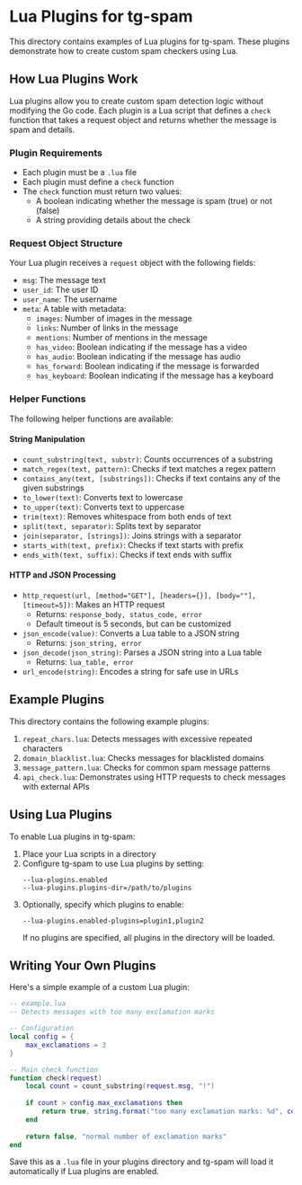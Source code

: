 # Lua Plugins for tg-spam

This directory contains examples of Lua plugins for tg-spam. These plugins demonstrate how to create custom spam checkers using Lua.

## How Lua Plugins Work

Lua plugins allow you to create custom spam detection logic without modifying the Go code. Each plugin is a Lua script that defines a `check` function that takes a request object and returns whether the message is spam and details.

### Plugin Requirements

- Each plugin must be a `.lua` file
- Each plugin must define a `check` function
- The `check` function must return two values:
  - A boolean indicating whether the message is spam (true) or not (false)
  - A string providing details about the check

### Request Object Structure

Your Lua plugin receives a `request` object with the following fields:

- `msg`: The message text
- `user_id`: The user ID
- `user_name`: The username 
- `meta`: A table with metadata:
  - `images`: Number of images in the message
  - `links`: Number of links in the message
  - `mentions`: Number of mentions in the message
  - `has_video`: Boolean indicating if the message has a video
  - `has_audio`: Boolean indicating if the message has audio
  - `has_forward`: Boolean indicating if the message is forwarded
  - `has_keyboard`: Boolean indicating if the message has a keyboard

### Helper Functions

The following helper functions are available:

#### String Manipulation
- `count_substring(text, substr)`: Counts occurrences of a substring
- `match_regex(text, pattern)`: Checks if text matches a regex pattern
- `contains_any(text, [substrings])`: Checks if text contains any of the given substrings
- `to_lower(text)`: Converts text to lowercase
- `to_upper(text)`: Converts text to uppercase
- `trim(text)`: Removes whitespace from both ends of text
- `split(text, separator)`: Splits text by separator
- `join(separator, [strings])`: Joins strings with a separator
- `starts_with(text, prefix)`: Checks if text starts with prefix
- `ends_with(text, suffix)`: Checks if text ends with suffix

#### HTTP and JSON Processing
- `http_request(url, [method="GET"], [headers={}], [body=""], [timeout=5])`: Makes an HTTP request
  - Returns: `response_body, status_code, error`
  - Default timeout is 5 seconds, but can be customized
- `json_encode(value)`: Converts a Lua table to a JSON string
  - Returns: `json_string, error`
- `json_decode(json_string)`: Parses a JSON string into a Lua table
  - Returns: `lua_table, error`
- `url_encode(string)`: Encodes a string for safe use in URLs

## Example Plugins

This directory contains the following example plugins:

1. `repeat_chars.lua`: Detects messages with excessive repeated characters
2. `domain_blacklist.lua`: Checks messages for blacklisted domains
3. `message_pattern.lua`: Checks for common spam message patterns
4. `api_check.lua`: Demonstrates using HTTP requests to check messages with external APIs

## Using Lua Plugins

To enable Lua plugins in tg-spam:

1. Place your Lua scripts in a directory
2. Configure tg-spam to use Lua plugins by setting:
   ```
   --lua-plugins.enabled
   --lua-plugins.plugins-dir=/path/to/plugins
   ```
3. Optionally, specify which plugins to enable:
   ```
   --lua-plugins.enabled-plugins=plugin1,plugin2
   ```
   If no plugins are specified, all plugins in the directory will be loaded.

## Writing Your Own Plugins

Here's a simple example of a custom Lua plugin:

```lua
-- example.lua
-- Detects messages with too many exclamation marks

-- Configuration
local config = {
    max_exclamations = 3
}

-- Main check function
function check(request)
    local count = count_substring(request.msg, "!")
    
    if count > config.max_exclamations then
        return true, string.format("too many exclamation marks: %d", count)
    end
    
    return false, "normal number of exclamation marks"
end
```

Save this as a `.lua` file in your plugins directory and tg-spam will load it automatically if Lua plugins are enabled.